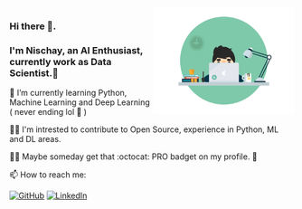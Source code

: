 <img align='right' src='https://github.com/Ranger105/Ranger105/blob/master/70804f7e25b11f29db904f2fa7b4cd9d.gif' width='250"'>

### Hi there 👋. 

### I'm Nischay, an AI Enthusiast, currently work as Data Scientist.:raised_hands: 

🌱 I’m currently learning Python, Machine Learning and Deep Learning ( never ending lol :rofl: )

:man_technologist: I'm intrested to contribute to Open Source, experience in Python, ML and DL areas.

:superhero_man: Maybe someday get that :octocat: PRO  badget on my profile. :love_you_gesture:

📫 How to reach me: <p align="Left">
	<a href="https://github.com/terrytangyuan"><img src="https://img.shields.io/github/followers/Ranger105.svg?label=GitHub&style=social" alt="GitHub"></a>
	<a href="https://www.linkedin.com/in/nischaygirishgowda"><img src="https://img.shields.io/badge/LinkedIn--_.svg?style=social&logo=linkedin" alt="LinkedIn"></a>

